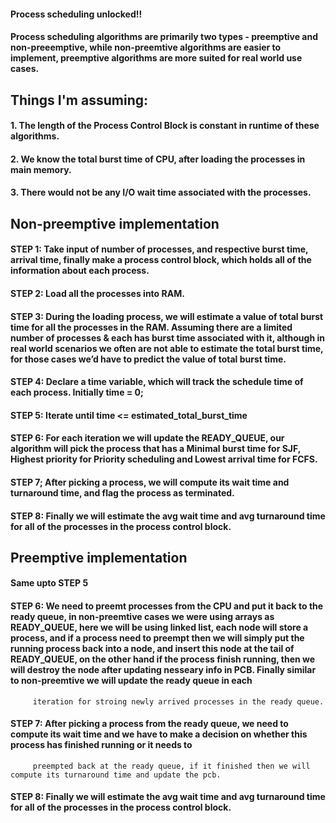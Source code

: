 #### Process scheduling unlocked!!

#### Process scheduling algorithms are primarily two types - preemptive and non-preeemptive, while non-preemtive algorithms are easier to implement, preemptive algorithms are more suited for real world use cases.



## Things I'm assuming:
  #### 1. The length of the Process Control Block is constant in runtime of these algorithms.
  #### 2. We know the total burst time of CPU, after loading the processes in main memory.
  #### 3. There would not be any I/O wait time associated with the processes.



## Non-preemptive implementation
  #### STEP 1: Take input of number of processes, and respective burst time, arrival time, finally make a process control block, which holds all of the information about each process.
  #### STEP 2: Load all the processes into RAM.
  #### STEP 3: During the loading process, we will estimate a value of total burst time for all the processes in the RAM. Assuming there are a limited number of processes & each has burst time associated                  with it, although in real world scenarios we often are not able to estimate the total burst time, for those cases we’d have to predict the value of total burst time.
  #### STEP 4: Declare a time variable, which will track the schedule time of each process. Initially time = 0;  
  #### STEP 5:  Iterate until time <= estimated_total_burst_time
  #### STEP 6: For each iteration we will update the READY_QUEUE, our algorithm will pick the process that has a Minimal burst time for SJF, Highest priority for Priority scheduling and Lowest arrival time                for FCFS.
  #### STEP 7; After picking a process, we will compute its wait time and turnaround time, and flag the process as terminated. 
  #### STEP 8: Finally we will estimate the avg wait time and avg turnaround time for all of the processes in the process control block.  


  ## Preemptive implementation
   #### Same upto STEP 5
   #### STEP 6: We need to preemt processes from the CPU and put it back to the ready queue, in non-preemtive cases we were using arrays as READY_QUEUE, here we will be using linked list,             each node will store a process, and if a process need to preempt then we will simply put the running process back into a node, and insert this node at the tail of READY_QUEUE, on the          other hand if the process finish running, then we will destroy the node after updating nesseary info in PCB. Finally similar to non-preemtive we will update the ready queue in each 
         iteration for stroing newly arrived processes in the ready queue.
   #### STEP 7: After picking a process from the ready queue, we need to compute its wait time and we have to make a decision on whether this process has finished running or it needs to 
         preempted back at the ready queue, if it finished then we will compute its turnaround time and update the pcb. 
   #### STEP 8: Finally we will estimate the avg wait time and avg turnaround time for all of the processes in the process control block.  
